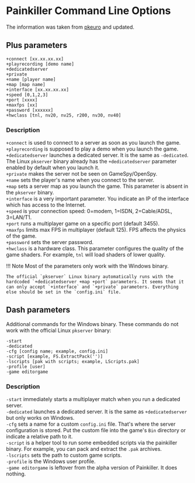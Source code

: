 # Painkiller Command Line Options

The information was taken from [pkeuro](https://www.pkeuro.net/?p=249) and updated.

## Plus parameters

```
+connect [xx.xx.xx.xx]
+playrecording [demo name]
+dedicatedserver
+private
+name [player name]
+map [map name]
+interface [xx.xx.xx.xx]
+speed [0,1,2,3]
+port [xxxx]
+maxfps [xx]
+password [xxxxxx]
+hwclass [tnl, nv20, nv25, r200, nv30, nv40]
```

### Description

`+connect` is used to connect to a server as soon as you launch the game.<br>
`+playrecording` is supposed to play a demo when you launch the game.<br>
`+dedicatedserver` launches a dedicated server. It is the same as `-dedicated`. The Linux `pkserver` binary already has the `+dedicatedserver` parameter enabled by default when you launch it.<br>
`+private` makes the server not be seen on GameSpy/OpenSpy.<br>
`+name` sets the player's name when you connect to the server.<br>
`+map` sets a server map as you launch the game. This parameter is absent in the `pkserver` binary.<br>
`+interface` is a very important parameter. You indicate an IP of the interface which has access to the Internet.<br>
`+speed` is your connection speed: 0=modem, 1=ISDN, 2=Cable/ADSL, 3=LAN/T1.<br>
`+port` runs a multiplayer game on a specific port (default 3455).<br>
`+maxfps` limits max FPS in multiplayer (default 125). FPS affects the physics of the game.<br>
`+password` sets the server password.<br>
`+hwclass` is a hardware class. This parameter configures the quality of the game shaders. For example, `tnl` will load shaders of lower quality.<br>

!!! Note
    Most of the parameters only work with the Windows binary.

    The official `pkserver` Linux binary automatically runs with the hardcoded `+dedicatedserver +map +port` parameters. It seems that it can only accept `+interface` and `+private` parameters. Everything else should be set in the `config.ini` file.

## Dash parameters

Additional commands for the Windows binary. These commands do not work with the official Linux `pkserver` binary:

```
-start
-dedicated
-cfg [config name; example, config.ini]
-script [example, FS.ExtractPack('')]
-lscripts [pak with scripts; example, LScripts.pak]
-profile [user]
-game editorgame
```

### Description

`-start` immediately starts a multiplayer match when you run a dedicated server.<br>
`-dedicated` launches a dedicated server. It is the same as `+dedicatedserver` but only works on Windows.<br>
`-cfg` sets a name for a custom `config.ini` file. That's where the server configuration is stored. Put the custom file into the game's `Bin` directory or indicate a relative path to it.<br>
`-script` is a helper tool to run some embedded scripts via the painkiller binary. For example, you can pack and extract the `.pak` archives.<br>
`-lscripts` sets the path to custom game scripts.<br>
`-profile` is the Windows user profile.<br>
`-game editorgame` is leftover from the alpha version of Painkiller. It does nothing.<br>
